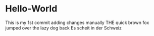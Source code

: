 # Hello-World
This is my 1st commit
adding changes manually
THE quick brown fox jumped over the lazy dog back
Es scheit in der Schweiz
